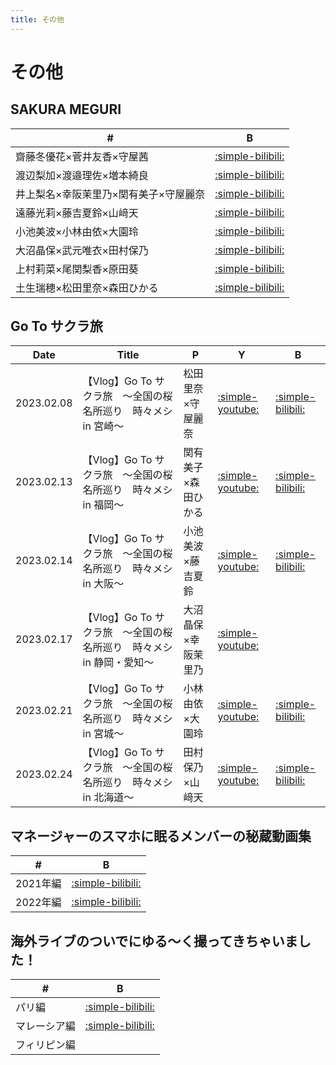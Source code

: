 ```yaml
---
title: その他
---
```


# その他
## SAKURA MEGURI
| #   | B |
| --- | --- | 
| 齋藤冬優花×菅井友香×守屋茜 | [:simple-bilibili:](https://www.bilibili.com/video/BV1gQ4y1q7VW?p=5) |
| 渡辺梨加×渡邉理佐×増本綺良 | [:simple-bilibili:](https://www.bilibili.com/video/BV1gQ4y1q7VW?p=3) |
| 井上梨名×幸阪茉里乃×関有美子×守屋麗奈 | [:simple-bilibili:](https://www.bilibili.com/video/BV1gQ4y1q7VW?p=6) |
| 遠藤光莉×藤吉夏鈴×山﨑天 | [:simple-bilibili:](https://www.bilibili.com/video/BV1gQ4y1q7VW?p=2) |
| 小池美波×小林由依×大園玲 | [:simple-bilibili:](https://www.bilibili.com/video/BV1gQ4y1q7VW?p=8) |
| 大沼晶保×武元唯衣×田村保乃 | [:simple-bilibili:](https://www.bilibili.com/video/BV1gQ4y1q7VW?p=1) |
| 上村莉菜×尾関梨香×原田葵 | [:simple-bilibili:](https://www.bilibili.com/video/BV1gQ4y1q7VW?p=4) |
| 土生瑞穂×松田里奈×森田ひかる | [:simple-bilibili:](https://www.bilibili.com/video/BV1gQ4y1q7VW?p=7) |


## Go To サクラ旅
| Date       | Title  | P | Y | B |
| ---------- | ------ | --- | --- | --- |
| 2023.02.08 | 【Vlog】Go To サクラ旅　～全国の桜名所巡り　時々メシ in 宮崎～ | 松田里奈×守屋麗奈 | [:simple-youtube:](https://www.youtube.com/watch?v=gDVqo1Q-vEQ) | [:simple-bilibili:](https://www.bilibili.com/video/BV1yY4y1D7TK/) |
| 2023.02.13 | 【Vlog】Go To サクラ旅　～全国の桜名所巡り　時々メシ in 福岡～ | 関有美子×森田ひかる | [:simple-youtube:](https://www.youtube.com/watch?v=_rUep0-AYBA) | [:simple-bilibili:](https://www.bilibili.com/video/BV1L54y1P7YZ/) |
| 2023.02.14 | 【Vlog】Go To サクラ旅　～全国の桜名所巡り　時々メシ in 大阪～ | 小池美波×藤吉夏鈴 | [:simple-youtube:](https://www.youtube.com/watch?v=H7KEznMGEns) | [:simple-bilibili:](https://www.bilibili.com/video/BV1kj411N7sb/) |
| 2023.02.17 | 【Vlog】Go To サクラ旅　～全国の桜名所巡り　時々メシ in 静岡・愛知～ | 大沼晶保×幸阪茉里乃 | [:simple-youtube:](https://www.youtube.com/watch?v=w_delyCQVwA) | |
| 2023.02.21 | 【Vlog】Go To サクラ旅　～全国の桜名所巡り　時々メシ in 宮城～ | 小林由依×大園玲 | [:simple-youtube:](https://www.youtube.com/watch?v=Q_Gkta0cSD0) | [:simple-bilibili:](https://www.bilibili.com/video/BV1SD4y1G7Xc/) |
| 2023.02.24 | 【Vlog】Go To サクラ旅　～全国の桜名所巡り　時々メシ in 北海道～ | 田村保乃×山﨑天 | [:simple-youtube:](https://www.youtube.com/watch?v=0Dk3XS2Ze00) | [:simple-bilibili:](https://www.bilibili.com/video/BV1Hs4y187ce/) |

## マネージャーのスマホに眠るメンバーの秘蔵動画集
| #   | B |
| --- | --- | 
| 2021年編 | [:simple-bilibili:](https://www.bilibili.com/video/BV1sb4y137HJ?p=3) |
| 2022年編 | [:simple-bilibili:](https://www.bilibili.com/video/BV1Np4y1o7ve?p=3) |

## 海外ライブのついでにゆる～く撮ってきちゃいました！
| #   | B |
| --- | --- | 
| パリ編 | [:simple-bilibili:](https://www.bilibili.com/video/BV13w4m1Z7uK?p=2) |
| マレーシア編 | [:simple-bilibili:](https://www.bilibili.com/video/BV1gu4m1w7Ds/) |
| フィリピン編 | |
